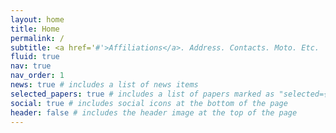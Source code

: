 ```yaml
---
layout: home
title: Home
permalink: /
subtitle: <a href='#'>Affiliations</a>. Address. Contacts. Moto. Etc.
fluid: true
nav: true
nav_order: 1
news: true # includes a list of news items
selected_papers: true # includes a list of papers marked as "selected={true}"
social: true # includes social icons at the bottom of the page
header: false # includes the header image at the top of the page
---
```


